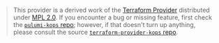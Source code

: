 > This provider is a derived work of the [Terraform Provider](https://github.com/eddycharly/terraform-provider-kops)
> distributed under [MPL 2.0](https://www.mozilla.org/en-US/MPL/2.0/). If you encounter a bug or missing feature,
> first check the [`pulumi-kops` repo](https://github.com/ederst/pulumi-kops/issues); however, if that doesn't turn up anything,
> please consult the source [`terraform-provider-kops` repo](https://github.com/eddycharly/terraform-provider-kops/issues).